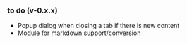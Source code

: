 ### to do (v-0.x.x)
- Popup dialog when closing a tab if there is new content
- Module for markdown support/conversion
